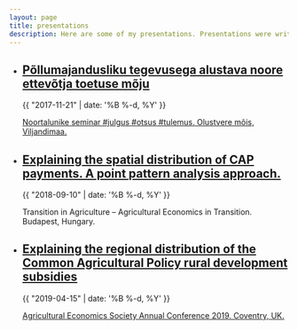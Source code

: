```yaml
---
layout: page
title: presentations
description: Here are some of my presentations. Presentations were written using <a target="_blank" href=https://github.com/hakimel/reveal.js>reveal.js</a>, see the <a target="_blank" href=https://github.com/hakimel/reveal.js/wiki/Keyboard-Shortcuts>Wiki</a> for instructions on navigation. 
---
```


<ul class="post-list">
<li>
<h2><a class="text-title" target="_blank" href="http://www.lillemets.ee/noortemeede/ettekanne#/">Põllumajandusliku tegevusega alustava noore ettevõtja toetuse mõju</a></h2>
<p class="post-meta">{{ "2017-11-21" | date: '%B %-d, %Y' }}</p>
<a class="post-meta" href="https://www.maainfo.ee/index.php?id=5216&page=3394&fbclid=IwAR17qoI2a-VICH2xhoQhh1WvsHTvW_4FZvMmYMdw7cJw_M7ltZQTIaoCWGk">Noortalunike seminar #julgus #otsus #tulemus. Olustvere mõis, Viljandimaa.</a>
</li>

<li>
<h2><a class="text-title" target="_blank" href="http://www.lillemets.ee/180910_budapest/presentation#/">Explaining the spatial distribution of CAP payments. A point pattern analysis approach.</a></h2>
<p class="post-meta">{{ "2018-09-10" | date: '%B %-d, %Y' }}</p>
<a class="post-meta">Transition in Agriculture – Agricultural Economics in Transition. Budapest, Hungary.</a>
</li>

<li>
<h2><a class="text-title" target="_blank" href="/img/coventryposter.pdf">Explaining the regional distribution of the Common Agricultural Policy rural development subsidies</a></h2>
<p class="post-meta">{{ "2019-04-15" | date: '%B %-d, %Y' }}</p>
<a class="post-meta" href="https://www.aes.ac.uk/page.asp?ID=3">Agricultural Economics Society Annual Conference 2019. Coventry, UK.</a>
</li>
</ul>
